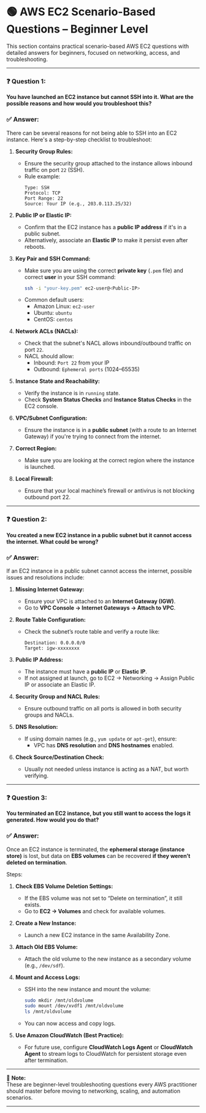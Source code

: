 # 🟢 AWS EC2 Scenario-Based Questions – Beginner Level

This section contains practical scenario-based AWS EC2 questions with detailed answers for beginners, focused on networking, access, and troubleshooting.

---

### ❓ Question 1:  
**You have launched an EC2 instance but cannot SSH into it. What are the possible reasons and how would you troubleshoot this?**

### ✅ Answer:

There can be several reasons for not being able to SSH into an EC2 instance. Here's a step-by-step checklist to troubleshoot:

1. **Security Group Rules:**
   - Ensure the security group attached to the instance allows inbound traffic on port `22` (SSH).
   - Rule example:
     ```
     Type: SSH
     Protocol: TCP
     Port Range: 22
     Source: Your IP (e.g., 203.0.113.25/32)
     ```

2. **Public IP or Elastic IP:**
   - Confirm that the EC2 instance has a **public IP address** if it's in a public subnet.
   - Alternatively, associate an **Elastic IP** to make it persist even after reboots.

3. **Key Pair and SSH Command:**
   - Make sure you are using the correct **private key** (`.pem` file) and correct **user** in your SSH command:
     ```bash
     ssh -i "your-key.pem" ec2-user@<Public-IP>
     ```
   - Common default users:
     - Amazon Linux: `ec2-user`
     - Ubuntu: `ubuntu`
     - CentOS: `centos`

4. **Network ACLs (NACLs):**
   - Check that the subnet's NACL allows inbound/outbound traffic on port `22`.
   - NACL should allow:
     - Inbound: `Port 22` from your IP
     - Outbound: `Ephemeral ports` (1024–65535)

5. **Instance State and Reachability:**
   - Verify the instance is in `running` state.
   - Check **System Status Checks** and **Instance Status Checks** in the EC2 console.

6. **VPC/Subnet Configuration:**
   - Ensure the instance is in a **public subnet** (with a route to an Internet Gateway) if you're trying to connect from the internet.

7. **Correct Region:**
   - Make sure you are looking at the correct region where the instance is launched.

8. **Local Firewall:**
   - Ensure that your local machine’s firewall or antivirus is not blocking outbound port 22.

---

### ❓ Question 2:  
**You created a new EC2 instance in a public subnet but it cannot access the internet. What could be wrong?**

### ✅ Answer:

If an EC2 instance in a public subnet cannot access the internet, possible issues and resolutions include:

1. **Missing Internet Gateway:**
   - Ensure your VPC is attached to an **Internet Gateway (IGW)**.
   - Go to **VPC Console → Internet Gateways → Attach to VPC**.

2. **Route Table Configuration:**
   - Check the subnet’s route table and verify a route like:
     ```
     Destination: 0.0.0.0/0
     Target: igw-xxxxxxxx
     ```

3. **Public IP Address:**
   - The instance must have a **public IP** or **Elastic IP**.
   - If not assigned at launch, go to EC2 → Networking → Assign Public IP or associate an Elastic IP.

4. **Security Group and NACL Rules:**
   - Ensure outbound traffic on all ports is allowed in both security groups and NACLs.

5. **DNS Resolution:**
   - If using domain names (e.g., `yum update` or `apt-get`), ensure:
     - VPC has **DNS resolution** and **DNS hostnames** enabled.

6. **Check Source/Destination Check:**
   - Usually not needed unless instance is acting as a NAT, but worth verifying.

---

### ❓ Question 3:  
**You terminated an EC2 instance, but you still want to access the logs it generated. How would you do that?**

### ✅ Answer:

Once an EC2 instance is terminated, the **ephemeral storage (instance store)** is lost, but data on **EBS volumes** can be recovered **if they weren’t deleted on termination**.

Steps:

1. **Check EBS Volume Deletion Settings:**
   - If the EBS volume was not set to “Delete on termination”, it still exists.
   - Go to **EC2 → Volumes** and check for available volumes.

2. **Create a New Instance:**
   - Launch a new EC2 instance in the same Availability Zone.

3. **Attach Old EBS Volume:**
   - Attach the old volume to the new instance as a secondary volume (e.g., `/dev/sdf`).

4. **Mount and Access Logs:**
   - SSH into the new instance and mount the volume:
     ```bash
     sudo mkdir /mnt/oldvolume
     sudo mount /dev/xvdf1 /mnt/oldvolume
     ls /mnt/oldvolume
     ```
   - You can now access and copy logs.

5. **Use Amazon CloudWatch (Best Practice):**
   - For future use, configure **CloudWatch Logs Agent** or **CloudWatch Agent** to stream logs to CloudWatch for persistent storage even after termination.

---

📝 **Note:**  
These are beginner-level troubleshooting questions every AWS practitioner should master before moving to networking, scaling, and automation scenarios.

---
